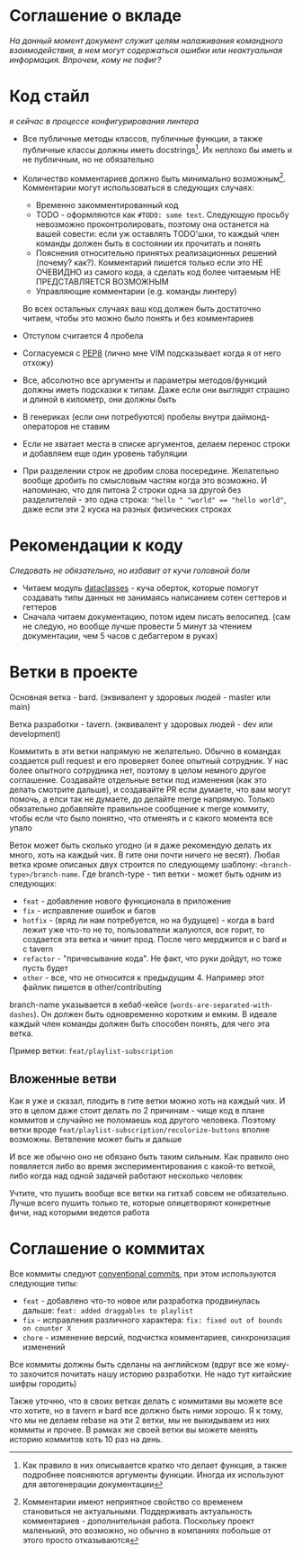 # Соглашение о вкладе

*На данный момент документ служит целям налаживания командного взаимодействия, в нем могут содержаться ошибки или неактуальная информация. Впрочем, кому не пофиг?*

# Код стайл

*я сейчас в процессе конфигурирования линтера*

- Все публичные методы классов, публичные функции, а также публичные классы должны иметь docstrings[^1]. Их неплохо бы иметь и не публичным, но не обязательно
- Количество комментариев должно быть минимально возможным[^2]. Комментарии могут использоваться в следующих случаях:
    - Временно закомментированный код
    - TODO - оформляются как `#TODO: some text`. Следующую просьбу невозможно проконтролировать, поэтому она останется на вашей совести: если уж оставлять TODO'шки, то каждый член команды должен быть в состоянии их прочитать и понять
    - Пояснения относительно принятых реализационных решений (почему? как?). Комментарий пишется только если это НЕ ОЧЕВИДНО из самого кода, а сделать код более читаемым НЕ ПРЕДСТАВЛЯЕТСЯ ВОЗМОЖНЫМ
    - Управляющие комментарии (e.g. команды линтеру)

  Во всех остальных случаях ваш код должен быть достаточно читаем, чтобы это можно было понять и без комментариев

- Отступом считается 4 пробела
- Согласуемся с [PEP8](https://peps.python.org/pep-0008/) (лично мне VIM подсказывает когда я от него отхожу)
- Все, абсолютно все аргументы и параметры методов/функций должны иметь подсказки к типам. Даже если они выглядят страшно и длиной в километр, они должны быть
- В генериках (если они потребуются) пробелы внутри даймонд-операторов не ставим
- Если не хватает места в списке аргументов, делаем перенос строки и добавляем еще один уровень табуляции
- При разделении строк не дробим слова посередине. Желательно вообще дробить по смысловым частям когда это возможно. И напоминаю, что для питона 2 строки одна за другой без разделителей - это одна строка: `"hello " "world" == "hello world"`, даже если эти 2 куска на разных физических строках

# Рекомендации к коду

*Следовать не обязательно, но избавит от кучи головной боли*

- Читаем модуль [dataclasses](https://www.geeksforgeeks.org/understanding-python-dataclasses/) - куча оберток, которые помогут создавать типы данных не занимаясь написанием сотен сеттеров и геттеров
- Сначала читаем документацию, потом идем писать велосипед. (сам не следую, но вообще лучше провести 5 минут за чтением документации, чем 5 часов с дебаггером в руках)

# Ветки в проекте

Основная ветка - bard. (эквивалент у здоровых людей - master или main)

Ветка разработки - tavern. (эквивалент у здоровых людей - dev или development)

Коммитить в эти ветки напрямую не желательно. Обычно в командах создается pull request и его проверяет более опытный сотрудник. У нас более опытного сотрудника нет, поэтому в целом немного другое соглашение. Создавайте отдельные ветки под изменения (как это делать смотрите дальше), и создавайте PR если думаете, что вам могут помочь, а елси так не думаете, до делайте merge напрямую. Только обязательно добавляйте правильное сообщение к merge коммиту, чтобы если что было понятно, что отменять и с какого момента все упало

Веток может быть сколько угодно (и я даже рекомендую делать их много, хоть на каждый чих. В гите они почти ничего не весят). Любая ветка кроме описаных двух строится по следующему шаблону: `<branch-type>/branch-name`. Где branch-type - тип ветки - может быть одним из следующих:

- `feat` - добавление нового функционала в приложение
- `fix` - исправление ошибок и багов
- `hotfix` - (вряд ли нам потребуется, но на будущее) - когда в bard лежит уже что-то не то, пользователи жалуются, все горит, то создается эта ветка и чинит прод. После чего мерджится и с bard и с tavern
- `refactor` - "причесывание кода". Не факт, что руки дойдут, но тоже пусть будет
- `other` - все, что не относится к предыдущим 4. Например этот файлик пишется в other/contributing

branch-name указывается в кебаб-кейсе (`words-are-separated-with-dashes`). Он должен быть одновременно коротким и емким. В идеале каждый член команды должен быть способен понять, для чего эта ветка.

Пример ветки: `feat/playlist-subscription`

## Вложенные ветви

Как я уже и сказал, плодить в гите ветки можно хоть на каждый чих. И это в целом даже стоит делать по 2 причинам - чище код в плане коммитов и случайно не поломаешь код другого человека. Поэтому ветки вроде `feat/playlist-subscription/recolorize-buttons` вполне возможны. Ветвление может быть и дальше

И все же обычно оно не обязано быть таким сильным. Как правило оно появляется либо во время экспериментирования с какой-то веткой, либо когда над одной задачей работают несколько человек

Учтите, что пушить вообще все ветки на гитхаб совсем не обязательно. Лучше всего пушить только те, которые олицетворяют конкретные фичи, над которыми ведется работа

# Соглашение о коммитах

Все коммиты следуют [conventional commits](https://www.conventionalcommits.org/), при этом используются следующие типы:

- `feat` - добавлено что-то новое или разработка продвинулась дальше: `feat: added draggables to playlist`
- `fix` - исправления различного характера: `fix: fixed out of bounds on counter X`
- `chore` - изменение версий, подчистка комментариев, синхронизация изменений

Все коммиты должны быть сделаны на английском (вдруг все же кому-то захочится почитать нашу историю разработки. Не надо тут китайские шифры городить)

Также уточню, что в своих ветках делать с коммитами вы можете все что хотите, но в tavern и bard все должно быть  ними хорошо. Я к тому, что мы не делаем rebase на эти 2 ветки, мы не выкидываем из них коммиты и прочее. В рамках же своей ветки вы можете менять историю коммитов хоть 10 раз на день.

[^1]: Как правило в них описывается кратко что делает функция, а также подробнее поясняются аргументы функции. Иногда их используют для автогенерации документации
[^2]: Комментарии имеют неприятное свойство со временем становиться не актуальными. Поддерживать актуальность комментариев - дополнительная работа. Поскольку проект маленький, это возможно, но обычно в компаниях побольше от этого просто отказываются
